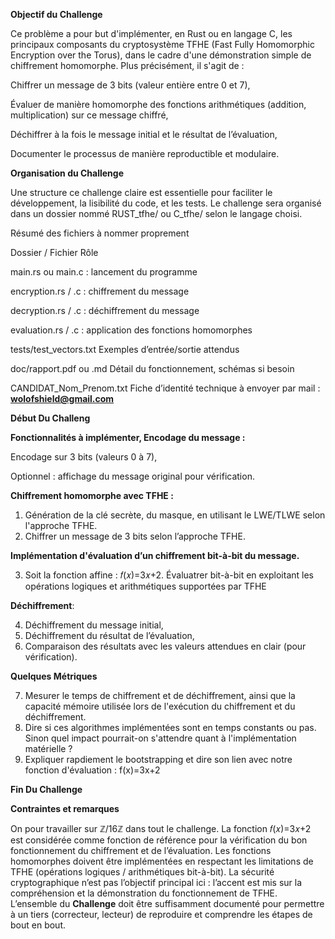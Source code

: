 **Objectif du Challenge**
 
Ce problème a pour but d'implémenter, en Rust ou en langage C, les principaux composants du cryptosystème TFHE (Fast Fully Homomorphic Encryption over the Torus), dans le cadre d'une démonstration simple de chiffrement homomorphe. Plus précisément, il s'agit de :

Chiffrer un message de 3 bits (valeur entière entre 0 et 7),

Évaluer de manière homomorphe des fonctions arithmétiques (addition, multiplication) sur ce message chiffré,

Déchiffrer à la fois le message initial et le résultat de l’évaluation,

Documenter le processus de manière reproductible et modulaire.

**Organisation du Challenge**

Une structure ce challenge claire est essentielle pour faciliter le développement, la lisibilité du code, et les tests. Le challenge sera organisé dans un dossier nommé RUST_tfhe/ ou C_tfhe/ selon le langage choisi.

Résumé des fichiers à nommer proprement

Dossier / Fichier	Rôle

main.rs ou main.c : lancement du programme

encryption.rs / .c : chiffrement du message

decryption.rs / .c	: déchiffrement du message

evaluation.rs / .c	: application des fonctions homomorphes

tests/test_vectors.txt	Exemples d’entrée/sortie attendus

doc/rapport.pdf ou .md	Détail du fonctionnement, schémas si besoin

CANDIDAT_Nom_Prenom.txt	Fiche d’identité technique à envoyer par mail : **wolofshield@gmail.com**

**Début Du Challeng**

**Fonctionnalités à implémenter, Encodage du message :**

Encodage sur 3 bits (valeurs 0 à 7),

Optionnel : affichage du message original pour vérification.

**Chiffrement homomorphe avec TFHE :**

1. Génération de la clé secrète, du masque, en utilisant le LWE/TLWE selon l'approche TFHE.
2. Chiffrer un message de 3 bits selon l’approche TFHE.

**Implémentation d'évaluation d’un chiffrement bit-à-bit du message.**

3. Soit la fonction affine : 𝑓(𝑥)=3𝑥+2. Évaluatrer bit-à-bit en exploitant les opérations logiques et arithmétiques supportées par TFHE

**Déchiffrement**:

4. Déchiffrement du message initial,
5. Déchiffrement du résultat de l’évaluation,
6. Comparaison des résultats avec les valeurs attendues en clair (pour vérification).

**Quelques Métriques**

7. Mesurer le temps de chiffrement et de déchiffrement, ainsi que la capacité mémoire utilisée lors de l'exécution du chiffrement et du déchiffrement.
8. Dire si ces algorithmes implémentées sont en temps constants ou pas. Sinon quel impact pourrait-on s'attendre quant à l'implémentation matérielle ?
9. Expliquer rapdiement le bootstrapping et dire son lien avec notre fonction d'évaluation : f(x)=3x+2


**Fin Du Challenge**


**Contraintes et remarques**

On pour travailler sur ℤ/16ℤ dans tout le challenge. La fonction 𝑓(𝑥)=3𝑥+2 est considérée comme fonction de référence pour la vérification du bon fonctionnement du chiffrement et de l’évaluation. Les fonctions homomorphes doivent être implémentées en respectant les limitations de TFHE (opérations logiques / arithmétiques bit-à-bit). La sécurité cryptographique n’est pas l’objectif principal ici : l’accent est mis sur la compréhension et la démonstration du fonctionnement de TFHE. 
L’ensemble du **Challenge** doit être suffisamment documenté pour permettre à un tiers (correcteur, lecteur) de reproduire et comprendre les étapes de bout en bout.

